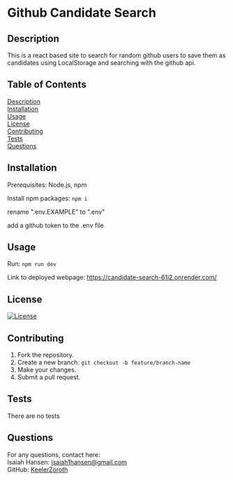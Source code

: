 # Github Candidate Search
## Description
  This is a react based site to search for random github users to save them as candidates using LocalStorage and searching with the github api.
## Table of Contents
  [Description](#description)  
  [Installation](#installation)  
  [Usage](#usage)  
  [License](#license)  
  [Contributing](#contributing)  
  [Tests](#tests)  
  [Questions](#questions)  
## Installation
  Prerequisites: Node.js, npm  


  Install npm packages: ```npm i```  

rename ".env.EXAMPLE" to ".env"  

add a github token to the .env file
## Usage
  Run: ```npm run dev```

  Link to deployed webpage: https://candidate-search-61i2.onrender.com/
## License
  [![License](https://img.shields.io/badge/License-Apache_2.0-blue.svg)](https://opensource.org/licenses/Apache-2.0)
  
## Contributing
  1. Fork the repository.  
  2. Create a new branch: ``` git checkout -b feature/branch-name ```  
  3. Make your changes.  
  4. Submit a pull request.
## Tests
  There are no tests
## Questions
  For any questions, contact here:  
  Isaiah Hansen: isaiah1hansen@gmail.com  
  GitHub: [KeelerZoroth](https://github.com/KeelerZoroth)  

